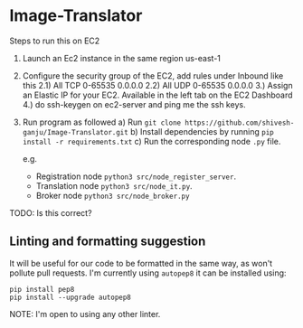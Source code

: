 # Image-Translator

Steps to run this on EC2

1. Launch an Ec2 instance in the same region us-east-1

2. Configure the security group of the EC2, add rules under Inbound like this
   2.1) All TCP 0-65535 0.0.0.0
   2.2) All UDP 0-65535 0.0.0.0
   3.) Assign an Elastic IP for your EC2. Available in the left tab on the EC2 Dashboard
   4.) do ssh-keygen on ec2-server and ping me the ssh keys.

3. Run program as followed
   a) Run `git clone https://github.com/shivesh-ganju/Image-Translator.git`
   b) Install dependencies by running `pip install -r requirements.txt`
   c) Run the corresponding node `.py` file.

   e.g.

   - Registration node `python3 src/node_register_server`.
   - Translation node `python3 src/node_it.py`.
   - Broker node `python3 src/node_broker.py`

TODO: Is this correct?

## Linting and formatting suggestion

It will be useful for our code to be formatted in the same way, as won't pollute pull requests.
I'm currently using `autopep8` it can be installed using:

```
pip install pep8
pip install --upgrade autopep8
```

NOTE: I'm open to using any other linter.
